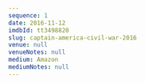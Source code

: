 ```yaml
---
sequence: 1
date: 2016-11-12
imdbId: tt3498820
slug: captain-america-civil-war-2016
venue: null
venueNotes: null
medium: Amazon
mediumNotes: null
---
```


